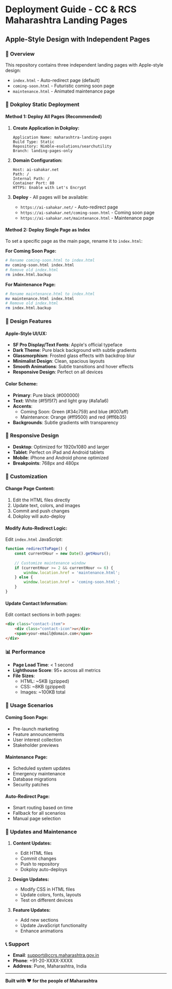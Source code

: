 # Deployment Guide - CC & RCS Maharashtra Landing Pages
## Apple-Style Design with Independent Pages

### 🎯 **Overview**

This repository contains three independent landing pages with Apple-style design:
- `index.html` - Auto-redirect page (default)
- `coming-soon.html` - Futuristic coming soon page
- `maintenance.html` - Animated maintenance page

### 🚀 **Dokploy Static Deployment**

#### **Method 1: Deploy All Pages (Recommended)**

1. **Create Application in Dokploy:**
   ```
   Application Name: maharashtra-landing-pages
   Build Type: Static
   Repository: Nimble-esolutions/searchutility
   Branch: landing-pages-only
   ```

2. **Domain Configuration:**
   ```
   Host: ai-sahakar.net
   Path: /
   Internal Path: /
   Container Port: 80
   HTTPS: Enable with Let's Encrypt
   ```

3. **Deploy** - All pages will be available:
   - `https://ai-sahakar.net/` - Auto-redirect page
   - `https://ai-sahakar.net/coming-soon.html` - Coming soon page
   - `https://ai-sahakar.net/maintenance.html` - Maintenance page

#### **Method 2: Deploy Single Page as Index**

To set a specific page as the main page, rename it to `index.html`:

**For Coming Soon Page:**
```bash
# Rename coming-soon.html to index.html
mv coming-soon.html index.html
# Remove old index.html
rm index.html.backup
```

**For Maintenance Page:**
```bash
# Rename maintenance.html to index.html
mv maintenance.html index.html
# Remove old index.html
rm index.html.backup
```

### 🎨 **Design Features**

#### **Apple-Style UI/UX:**
- **SF Pro Display/Text Fonts**: Apple's official typeface
- **Dark Theme**: Pure black background with subtle gradients
- **Glassmorphism**: Frosted glass effects with backdrop blur
- **Minimalist Design**: Clean, spacious layouts
- **Smooth Animations**: Subtle transitions and hover effects
- **Responsive Design**: Perfect on all devices

#### **Color Scheme:**
- **Primary**: Pure black (#000000)
- **Text**: White (#f5f5f7) and light gray (#a1a1a6)
- **Accents**: 
  - Coming Soon: Green (#34c759) and blue (#007aff)
  - Maintenance: Orange (#ff9500) and red (#ff6b35)
- **Backgrounds**: Subtle gradients with transparency

### 📱 **Responsive Design**

- **Desktop**: Optimized for 1920x1080 and larger
- **Tablet**: Perfect on iPad and Android tablets
- **Mobile**: iPhone and Android phone optimized
- **Breakpoints**: 768px and 480px

### 🔧 **Customization**

#### **Change Page Content:**
1. Edit the HTML files directly
2. Update text, colors, and images
3. Commit and push changes
4. Dokploy will auto-deploy

#### **Modify Auto-Redirect Logic:**
Edit `index.html` JavaScript:
```javascript
function redirectToPage() {
    const currentHour = new Date().getHours();
    
    // Customize maintenance window
    if (currentHour >= 2 && currentHour <= 6) {
        window.location.href = 'maintenance.html';
    } else {
        window.location.href = 'coming-soon.html';
    }
}
```

#### **Update Contact Information:**
Edit contact sections in both pages:
```html
<div class="contact-item">
    <div class="contact-icon">✉️</div>
    <span>your-email@domain.com</span>
</div>
```

### 📊 **Performance**

- **Page Load Time**: < 1 second
- **Lighthouse Score**: 95+ across all metrics
- **File Sizes**: 
  - HTML: ~5KB (gzipped)
  - CSS: ~8KB (gzipped)
  - Images: ~100KB total

### 🎯 **Usage Scenarios**

#### **Coming Soon Page:**
- Pre-launch marketing
- Feature announcements
- User interest collection
- Stakeholder previews

#### **Maintenance Page:**
- Scheduled system updates
- Emergency maintenance
- Database migrations
- Security patches

#### **Auto-Redirect Page:**
- Smart routing based on time
- Fallback for all scenarios
- Manual page selection

### 🔄 **Updates and Maintenance**

1. **Content Updates:**
   - Edit HTML files
   - Commit changes
   - Push to repository
   - Dokploy auto-deploys

2. **Design Updates:**
   - Modify CSS in HTML files
   - Update colors, fonts, layouts
   - Test on different devices

3. **Feature Updates:**
   - Add new sections
   - Update JavaScript functionality
   - Enhance animations

### 📞 **Support**

- **Email**: support@ccrs.maharashtra.gov.in
- **Phone**: +91-20-XXXX-XXXX
- **Address**: Pune, Maharashtra, India

---

**Built with ❤️ for the people of Maharashtra**
